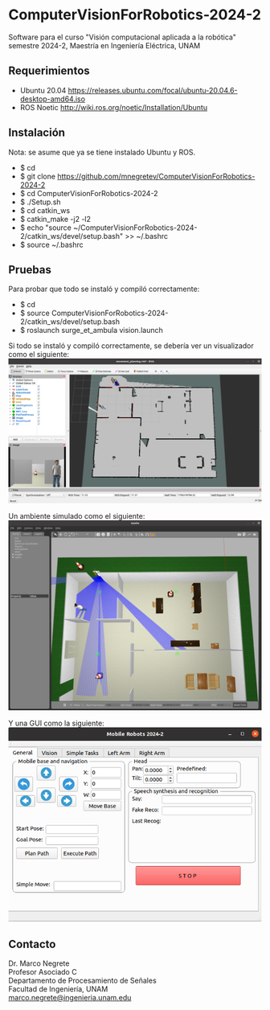 # ComputerVisionForRobotics-2024-2
Software para el curso "Visión computacional aplicada a la robótica" semestre 2024-2, Maestría en Ingeniería Eléctrica, UNAM

## Requerimientos

* Ubuntu 20.04 https://releases.ubuntu.com/focal/ubuntu-20.04.6-desktop-amd64.iso
* ROS Noetic http://wiki.ros.org/noetic/Installation/Ubuntu

## Instalación

Nota: se asume que ya se tiene instalado Ubuntu y ROS.

* $ cd
* $ git clone https://github.com/mnegretev/ComputerVisionForRobotics-2024-2
* $ cd ComputerVisionForRobotics-2024-2
* $ ./Setup.sh
* $ cd catkin_ws
* $ catkin_make -j2 -l2
* $ echo "source ~/ComputerVisionForRobotics-2024-2/catkin_ws/devel/setup.bash" >> ~/.bashrc
* $ source ~/.bashrc

## Pruebas

Para probar que todo se instaló y compiló correctamente:

* $ cd 
* $ source ComputerVisionForRobotics-2024-2/catkin_ws/devel/setup.bash
* $ roslaunch surge_et_ambula vision.launch

Si todo se instaló y compiló correctamente, se debería ver un visualizador como el siguiente:
![rviz](https://github.com/mnegretev/ComputerVisionForRobotics-2024-2/blob/main/Media/rviz.png)

Un ambiente simulado como el siguiente:
![gazebo](https://github.com/mnegretev/ComputerVisionForRobotics-2024-2/blob/main/Media/gazebo.png)

Y una GUI como la siguiente:
![GUIExample](https://github.com/mnegretev/ComputerVisionForRobotics-2024-2/blob/main/Media/gui.png)


## Contacto
Dr. Marco Negrete<br>
Profesor Asociado C<br>
Departamento de Procesamiento de Señales<br>
Facultad de Ingeniería, UNAM <br>
marco.negrete@ingenieria.unam.edu<br>
